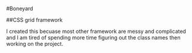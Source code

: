 #Boneyard

##CSS grid framework

I created this becuase most other framework are messy and complicated and I am
tired of spending more time figuring out the class names then working on the
project.
